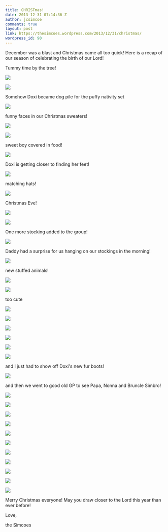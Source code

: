 ```yaml
---
title: CHRISTmas!
date: 2013-12-31 07:14:36 Z
author: jcsimcoe
comments: true
layout: post
link: https://thesimcoes.wordpress.com/2013/12/31/christmas/
wordpress_id: 90
---
```


December was a blast and Christmas came all too quick! Here is a recap of our season of celebrating the birth of our Lord!




Tummy time by the tree!




![](/public/assets/9cc44b2479c4e08d1d4f4baea24de99a/tumblr_inline_mylv2ww1gi1qb8l8q.jpg)




![](/public/assets/077142bfd3f7b1527ea8d6825d383b89/tumblr_inline_mylv3gehV21qb8l8q.jpg)




Somehow Doxi became dog pile for the puffy nativity set




![](/public/assets/ae7572e9f762c09ddd7f466e97f2c54a/tumblr_inline_mylv3tnYHb1qb8l8q.jpg)




funny faces in our Christmas sweaters!




![](/public/assets/ef59acd4b8841413a5422df815785cb8/tumblr_inline_mylv4cdbG01qb8l8q.jpg)




![](/public/assets/a80ee121b4d437c29cbc9430ed9195ec/tumblr_inline_mylv4yzwSK1qb8l8q.jpg)




sweet boy covered in food!




![](/public/assets/018cd20729585c92f2646c242fd4247e/tumblr_inline_mylv60UVTb1qb8l8q.jpg)




Doxi is getting closer to finding her feet!




![](/public/assets/e987960867b7d5e8cb342cc066b3f84a/tumblr_inline_mylv7g6eIT1qb8l8q.jpg)




matching hats!




![](/public/assets/71bfc4ab7339fd2a199babb02ae9524d/tumblr_inline_mylv7zz8hw1qb8l8q.jpg)




Christmas Eve!




![](/public/assets/a05fa575341f0c5f1862e174c8da1174/tumblr_inline_mylv8hOWv61qb8l8q.jpg)




![](/public/assets/474430a6977de671adaef645c6f06b80/tumblr_inline_mylv90DENL1qb8l8q.jpg)




One more stocking added to the group!




![](/public/assets/5e1167b575b489b24280eeef56f33947/tumblr_inline_mylv9mAw8J1qb8l8q.jpg)




Daddy had a surprise for us hanging on our stockings in the morning!




![](/public/assets/ff7da9a5b80d11eb162db6ace887ba39/tumblr_inline_mylva5PTB21qb8l8q.jpg)




new stuffed animals!




![](/public/assets/0757064f169ca0b65b884c0036244d03/tumblr_inline_mylvaocPKT1qb8l8q.jpg)




![](/public/assets/db545755c7e746a93efcf83ee72ece70/tumblr_inline_mylvb8hkFV1qb8l8q.jpg)




too cute




![](/public/assets/837eefb3c2ff582e8e8612d43e96677c/tumblr_inline_mylvbrMjtx1qb8l8q.jpg)




![](/public/assets/d0956b16b681a668f738c3beb3519146/tumblr_inline_mylvcbhfK71qb8l8q.jpg)




![](/public/assets/093eca30da48c2055d0e1e150077bb06/tumblr_inline_mylvctdseT1qb8l8q.jpg)




![](/public/assets/2fca17e4f07265db01682e902b137a98/tumblr_inline_mylvdctOFs1qb8l8q.jpg)




![](/public/assets/c0903f0784545336231aec8f9df17229/tumblr_inline_mylvdwlJCp1qb8l8q.jpg)




![](/public/assets/4cf018655e14302039842e3d111207be/tumblr_inline_mylvegoRBS1qb8l8q.jpg)




and I just had to show off Doxi's new fur boots!




![](/public/assets/e0db22da155c9a5017642b54eee7a680/tumblr_inline_mylveuZM3e1qb8l8q.jpg)




and then we went to good old GP to see Papa, Nonna and Bruncle Simbro!




![](/public/assets/aa96164fcf4f383601f7a9183efd7c80/tumblr_inline_mynt0cOGOV1qb8l8q.jpg)




![](/public/assets/20bd9da78892a75b24eb712c95470de5/tumblr_inline_mynt0f9uYt1qb8l8q.jpg)




![](/public/assets/e7e05e9042b5d82134367684747d63be/tumblr_inline_mynt0rkH2W1qb8l8q.jpg)




![](/public/assets/32a0a983ab50094de77bae7aa44607dc/tumblr_inline_mynt0yWScb1qb8l8q.jpg)




![](/public/assets/fb1cb16c5a754427c3a9c396b056cd19/tumblr_inline_mynt14GLLk1qb8l8q.jpg)




![](/public/assets/5091d556280f01c05864ef17205b5142/tumblr_inline_mynt1aLSjT1qb8l8q.jpg)




![](/public/assets/f5fca37b2c23f735f39fa6e5b7d4cd9c/tumblr_inline_mynt1f56Zu1qb8l8q.jpg)




![](/public/assets/c7bd960f38ef9847882ebe06cc4d3002/tumblr_inline_mynt1ld9Mo1qb8l8q.jpg)




![](/public/assets/cef6d6359fe64fb7734b5ee693da6ced/tumblr_inline_mynt1reoMa1qb8l8q.jpg)




![](/public/assets/1a913535613a48d2f351a518f0644f88/tumblr_inline_mynt1xykU01qb8l8q.jpg)




![](/public/assets/d1f2dc47ef44a027f471e63012eed2e6/tumblr_inline_mynt2aViER1qb8l8q.jpg)




Merry Christmas everyone! May you draw closer to the Lord this year than ever before!




Love,




the Simcoes




